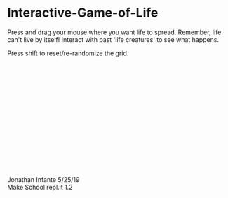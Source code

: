 # Interactive-Game-of-Life

Press and drag your mouse where you want life to spread. 
Remember, life can't live by itself! Interact with past 'life creatures' to see what happens. 

Press shift to reset/re-randomize the grid.
<br/><br/><br/><br/><br/><br/><br/><br/><br/><br/><br/><br/><br/><br/><br/><br/><br/>
Jonathan Infante
5/25/19
<br/> 
Make School  repl.it 1.2

